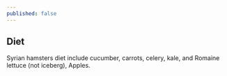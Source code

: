 ```yaml
---
published: false
---
```

## Diet

Syrian hamsters diet include cucumber, carrots, celery, kale, and Romaine lettuce (not iceberg), Apples.
